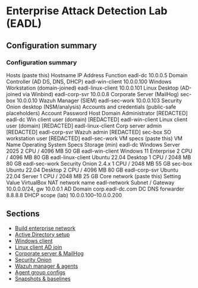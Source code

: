 # Enterprise Attack Detection Lab (EADL)

## Configuration summary
### Configuration summary
Hosts (paste this)
Hostname	IP Address	Function
eadl-dc	10.0.0.5	Domain Controller (AD DS, DNS, DHCP)
eadl-win-client	10.0.0.100	Windows Workstation (domain-joined)
eadl-linux-client	10.0.0.101	Linux Desktop (AD-joined via Winbind)
eadl-corp-svr	10.0.0.8	Corporate Server (MailHog)
sec-box	10.0.0.10	Wazuh Manager (SIEM)
eadl-sec-work	10.0.0.103	Security Onion desktop (NSM/analysis)
Accounts and credentials (public-safe placeholders)
Account	Password	Host
Domain Administrator	[REDACTED]	eadl-dc
Win client user (domain)	[REDACTED]	eadl-win-client
Linux client user (domain)	[REDACTED]	eadl-linux-client
Corp server admin	[REDACTED]	eadl-corp-svr
Wazuh admin	[REDACTED]	sec-box
SO workstation user	[REDACTED]	eadl-sec-work
VM specs (paste this)
VM Name	Operating System	Specs	Storage (min)
eadl-dc	Windows Server 2025	2 CPU / 4096 MB	50 GB
eadl-win-client	Windows 11 Enterprise	2 CPU / 4096 MB	80 GB
eadl-linux-client	Ubuntu 22.04 Desktop	1 CPU / 2048 MB	80 GB
eadl-sec-work	Security Onion 2.4.x	1 CPU / 2048 MB	55 GB
sec-box	Ubuntu 22.04 Desktop	2 CPU / 4096 MB	80 GB
eadl-corp-svr	Ubuntu 22.04 Server	1 CPU / 2048 MB	25 GB
Core network (paste this)
Setting	Value
VirtualBox NAT network name	eadl-network
Subnet / Gateway	10.0.0.0/24, gw 10.0.0.1
AD Domain	corp.eadl-dc.com
DC DNS forwarder	8.8.8.8
DHCP scope (lab)	10.0.0.100–10.0.0.200


## Sections
- [Build enterprise network](sections/01-build-enterprise-network.md)
- [Active Directory setup](sections/02-active-directory-setup.md)
- [Windows client](sections/03-windows-client.md)
- [Linux client AD join](sections/04-linux-client-ad-join.md)
- [Corporate server & MailHog](sections/05-corp-server-mailhog.md)
- [Security Onion](sections/06-security-onion.md)
- [Wazuh manager & agents](sections/07-wazuh-manager-agents.md)
- [Agent group configs](sections/08-agents-group-configs.md)
- [Snapshots & baselines](sections/09-snapshots-and-baselines.md)
